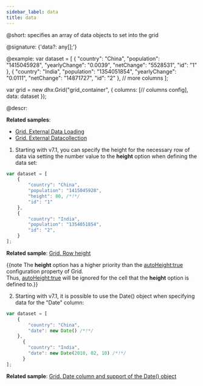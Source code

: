 ```yaml
---
sidebar_label: data
title: data
---          
```


@short: specifies an array of data objects to set into the grid

@signature: {'data?: any[];'}

@example:
var dataset = [
    {
      "country": "China",
      "population": "1415045928",
      "yearlyChange": "0.0039",
      "netChange": "5528531",
      "id": "1"
    },
    {
      "country": "India",
      "population": "1354051854",
      "yearlyChange": "0.0111",
      "netChange": "14871727",
      "id": "2"
    },
    // more columns
];

var grid = new dhx.Grid("grid_container", {
	columns: [// columns config],
	data: dataset
});

@descr:

**Related samples**:
- [Grid. External Data Loading](https://snippet.dhtmlx.com/svkb27d5)
- [Grid. External Datacollection](https://snippet.dhtmlx.com/qrw1x949)

1. Starting with v7.1, you can specify the height for the necessary row of data via setting the number value to the <b>height</b> option when defining the data set: 

~~~js
var dataset = [
	{
		"country": "China",
		"population": "1415045928",
		"height": 80, /*!*/
		"id": "1"
	},
	{
		"country": "India",
		"population": "1354051854",
		"id": "2",
	}
];
~~~

**Related sample**: [Grid. Row height](https://snippet.dhtmlx.com/2jo5lcuj)

{{note The **height** option has a higher priority than the [autoHeight:true](grid/api/grid_autoheight_config.md) configuration property of Grid. <br>Thus, [autoHeight:true](grid/api/grid_autoheight_config.md) will be ignored for the cell that the **height** option is defined to.}}

2. Starting with v7.1, it is possible to use the Date() object when specifying data for the "Date" column:

~~~js
var dataset = [
    {
        "country": "China",
        "date": new Date() /*!*/
    },
	  {
        "country": "India",
        "date": new Date(2010, 02, 10) /*!*/
	  }
];
~~~

**Related sample**: [Grid. Date column and support of the Date() object](https://snippet.dhtmlx.com/ylbu791i)

[comment]: # (@related: grid/initialization.md#initialize-grid grid/configuration.md#data)

[comment]: # (@relatedapi: grid/api/grid_autoheight_config.md)
